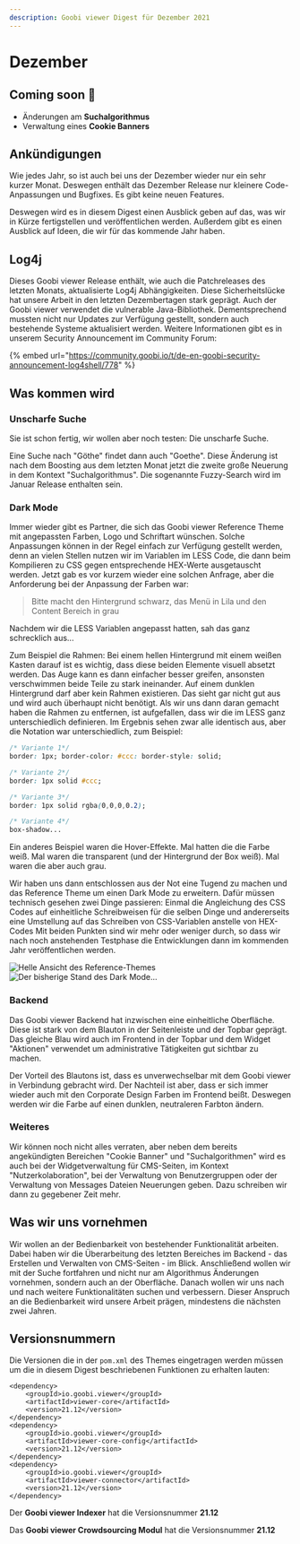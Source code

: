 ```yaml
---
description: Goobi viewer Digest für Dezember 2021
---
```


# Dezember

## **C**oming soon :rocket:

* Änderungen am **Suchalgorithmus**
* Verwaltung eines **Cookie Banners**

## Ankündigungen

Wie jedes Jahr, so ist auch bei uns der Dezember wieder nur ein sehr kurzer Monat. Deswegen enthält das Dezember Release nur kleinere Code-Anpassungen und Bugfixes. Es gibt keine neuen Features.

Deswegen wird es in diesem Digest einen Ausblick geben auf das, was wir in Kürze fertigstellen und veröffentlichen werden. Außerdem gibt es einen Ausblick auf Ideen, die wir für das kommende Jahr haben.

## Log4j

Dieses Goobi viewer Release enthält, wie auch die Patchreleases des letzten Monats, aktualisierte Log4j Abhängigkeiten. Diese Sicherheitslücke hat unsere Arbeit in den letzten Dezembertagen stark geprägt. Auch der Goobi viewer verwendet die vulnerable Java-Bibliothek. Dementsprechend mussten nicht nur Updates zur Verfügung gestellt, sondern auch bestehende Systeme aktualisiert werden. Weitere Informationen gibt es in unserem Security Announcement im Community Forum:

{% embed url="https://community.goobi.io/t/de-en-goobi-security-announcement-log4shell/778" %}

## Was kommen wird

### Unscharfe Suche

Sie ist schon fertig, wir wollen aber noch testen: Die unscharfe Suche.&#x20;

Eine Suche nach "Göthe" findet dann auch "Goethe". Diese Änderung ist nach dem Boosting aus dem letzten Monat jetzt die zweite große Neuerung in dem Kontext "Suchalgorithmus". Die sogenannte Fuzzy-Search wird im Januar Release enthalten sein.

### Dark Mode

Immer wieder gibt es Partner, die sich das Goobi viewer Reference Theme mit angepassten Farben, Logo und Schriftart wünschen. Solche Anpassungen können in der Regel einfach zur Verfügung gestellt werden, denn an vielen Stellen nutzen wir im Variablen im LESS Code, die dann beim Kompilieren zu CSS gegen entsprechende HEX-Werte ausgetauscht werden. Jetzt gab es vor kurzem wieder eine solchen Anfrage, aber die Anforderung bei der Anpassung der Farben war:&#x20;

> Bitte macht den Hintergrund schwarz, das Menü in Lila und den Content Bereich in grau

Nachdem wir die LESS Variablen angepasst hatten, sah das ganz schrecklich aus...

Zum Beispiel die Rahmen: Bei einem hellen Hintergrund mit einem weißen Kasten darauf ist es wichtig, dass diese beiden Elemente visuell absetzt werden. Das Auge kann es dann einfacher besser greifen, ansonsten verschwimmen beide Teile zu stark ineinander. Auf einem dunklen Hintergrund darf aber kein Rahmen existieren. Das sieht gar nicht gut aus und wird auch überhaupt nicht benötigt. Als wir uns dann daran gemacht haben die Rahmen zu entfernen, ist aufgefallen, dass wir die im LESS ganz unterschiedlich definieren. Im Ergebnis sehen zwar alle identisch aus, aber die Notation war unterschiedlich, zum Beispiel:

```css
/* Variante 1*/
border: 1px; border-color: #ccc: border-style: solid;

/* Variante 2*/
border: 1px solid #ccc;

/* Variante 3*/
border: 1px solid rgba(0,0,0,0.2);

/* Variante 4*/
box-shadow...
```

Ein anderes Beispiel waren die Hover-Effekte. Mal hatten die die Farbe weiß. Mal waren die transparent (und der Hintergrund der Box weiß). Mal waren die aber auch grau.

Wir haben uns dann entschlossen aus der Not eine Tugend zu machen und das Reference Theme um einen Dark Mode zu erweitern. Dafür müssen technisch gesehen zwei Dinge passieren: Einmal die Angleichung des CSS Codes auf einheitliche Schreibweisen für die selben Dinge und andererseits eine Umstellung auf das Schreiben von CSS-Variablen anstelle von HEX-Codes Mit beiden Punkten sind wir mehr oder weniger durch, so dass wir nach noch anstehenden Testphase die Entwicklungen dann im kommenden Jahr veröffentlichen werden.

![Helle Ansicht des Reference-Themes](../.gitbook/assets/21.12\_DE\_light.png) ![Der bisherige Stand des Dark Mode...](../.gitbook/assets/21.12\_DE\_dark.png)

### Backend

Das Goobi viewer Backend hat inzwischen eine einheitliche Oberfläche. Diese ist stark von dem Blauton in der Seitenleiste und der Topbar geprägt. Das gleiche Blau wird auch im Frontend in der Topbar und dem Widget "Aktionen" verwendet um administrative Tätigkeiten gut sichtbar zu machen.

Der Vorteil des Blautons ist, dass es unverwechselbar mit dem Goobi viewer in Verbindung gebracht wird. Der Nachteil ist aber, dass er sich immer wieder auch mit den Corporate Design Farben im Frontend beißt. Deswegen werden wir die Farbe auf einen dunklen, neutraleren Farbton ändern.

### Weiteres

Wir können noch nicht alles verraten, aber neben dem bereits angekündigten Bereichen "Cookie Banner" und "Suchalgorithmen" wird es auch bei der Widgetverwaltung für CMS-Seiten, im Kontext "Nutzerkolaboration", bei der Verwaltung von Benutzergruppen oder der Verwaltung von Messages Dateien Neuerungen geben. Dazu schreiben wir dann zu gegebener Zeit mehr.

## Was wir uns vornehmen

Wir wollen an der Bedienbarkeit von bestehender Funktionalität arbeiten. Dabei haben wir die Überarbeitung des letzten Bereiches im Backend - das Erstellen und Verwalten von CMS-Seiten - im Blick. Anschließend wollen wir mit der Suche fortfahren und nicht nur am Algorithmus Änderungen vornehmen, sondern auch an der Oberfläche. Danach wollen wir uns nach und nach weitere Funktionalitäten suchen und verbessern. Dieser Anspruch an die Bedienbarkeit wird unsere Arbeit prägen, mindestens die nächsten zwei Jahren.

## Versionsnummern

Die Versionen die in der `pom.xml` des Themes eingetragen werden müssen um die in diesem Digest beschriebenen Funktionen zu erhalten lauten:

```markup
<dependency>
    <groupId>io.goobi.viewer</groupId>
    <artifactId>viewer-core</artifactId>
    <version>21.12</version>
</dependency>
<dependency>
    <groupId>io.goobi.viewer</groupId>
    <artifactId>viewer-core-config</artifactId>
    <version>21.12</version>
</dependency>
<dependency>
    <groupId>io.goobi.viewer</groupId>
    <artifactId>viewer-connector</artifactId>
    <version>21.12</version>
</dependency>
```

Der **Goobi viewer Indexer** hat die Versionsnummer **21.12**

Das **Goobi viewer Crowdsourcing Modul** hat die Versionsnummer **21.12**
